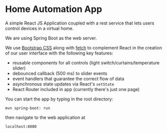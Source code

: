 # Home Automation App

A simple React JS Application coupled with a rest service that lets users control devices in a virtual home. 

We are using Spring Boot as the web server.
 
We use [Bootstrap CSS] along with [fetch] to complement React in the creation of our user interface with the following key features:
  - reusable components for all controls (light switch/curtains/temperature slider)
  - debounced callback (500 ms) to slider events
  - event handlers that guarantee the correct flow of data
  - asynchronous state updates via React's `setState`
  - React Router included in app (currently there's just one page)
  
 
You can start the app by typing in the root directory:

``mvn spring-boot: run``

then navigate to the web application at
 
``localhost:8080``


[Bootstrap CSS]: <http://getbootstrap.com/css/>
[fetch]: <https://github.com/github/fetch>

